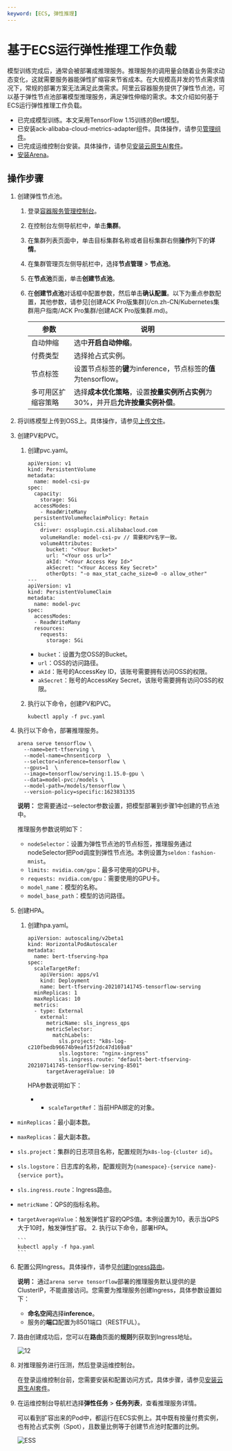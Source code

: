 ```yaml
---
keyword: [ECS, 弹性推理]
---
```


# 基于ECS运行弹性推理工作负载

模型训练完成后，通常会被部署成推理服务。推理服务的调用量会随着业务需求动态变化，这就需要服务器能弹性扩缩容来节省成本。在大规模高并发的节点需求情况下，常规的部署方案无法满足此类需求。阿里云容器服务提供了弹性节点池，可以基于弹性节点池部署模型推理服务，满足弹性伸缩的需求。本文介绍如何基于ECS运行弹性推理工作负载。

-   已完成模型训练。本文采用TensorFlow 1.15训练的Bert模型。
-   已安装ack-alibaba-cloud-metrics-adapter组件。具体操作，请参见[管理组件](/cn.zh-CN/Kubernetes集群用户指南/组件/管理组件.md)。
-   已完成运维控制台安装。具体操作，请参见[安装云原生AI套件](/cn.zh-CN/云原生AI用户指南/环境准备/安装云原生AI套件.md)。
-   [安装Arena]()。

## 操作步骤

1.  创建弹性节点池。

    1.  登录[容器服务管理控制台](https://cs.console.aliyun.com)。

    2.  在控制台左侧导航栏中，单击**集群**。

    3.  在集群列表页面中，单击目标集群名称或者目标集群右侧**操作**列下的**详情**。

    4.  在集群管理页左侧导航栏中，选择**节点管理** \> **节点池**。

    5.  在**节点池**页面，单击**创建节点池**。

    6.  在**创建节点池**对话框中配置参数，然后单击**确认配置**。以下为重点参数配置，其他参数，请参见[创建ACK Pro版集群](/cn.zh-CN/Kubernetes集群用户指南/ACK Pro集群/创建ACK Pro版集群.md)。

        |参数|说明|
        |--|--|
        |自动伸缩|选中**开启自动伸缩**。|
        |付费类型|选择抢占式实例。|
        |节点标签|设置节点标签的**键**为inference，节点标签的**值**为tensorflow。|
        |多可用区扩缩容策略|选择**成本优化策略**，设置**按量实例所占实例**为30%，并开启**允许按量实例补偿**。|

2.  将训练模型上传到OSS上。具体操作，请参见[上传文件](/cn.zh-CN/快速入门/控制台快速入门/上传文件.md)。

3.  创建PV和PVC。

    1.  创建pvc.yaml。

        ```
        apiVersion: v1
        kind: PersistentVolume
        metadata:
          name: model-csi-pv
        spec:
          capacity:
            storage: 5Gi
          accessModes:
            - ReadWriteMany
          persistentVolumeReclaimPolicy: Retain
          csi:
            driver: ossplugin.csi.alibabacloud.com
            volumeHandle: model-csi-pv // 需要和PV名字一致。
            volumeAttributes:
              bucket: "<Your Bucket>"
              url: "<Your oss url>"
              akId: "<Your Access Key Id>"
              akSecret: "<Your Access Key Secret>"
              otherOpts: "-o max_stat_cache_size=0 -o allow_other"
        ---
        apiVersion: v1
        kind: PersistentVolumeClaim
        metadata:
          name: model-pvc
        spec:
          accessModes:
          - ReadWriteMany
          resources:
            requests:
              storage: 5Gi
        ```

        -   `bucket`：设置为您OSS的Bucket。
        -   `url`：OSS的访问路径。
        -   `akId`：账号的AccessKey ID，该账号需要拥有访问OSS的权限。
        -   `akSecret`：账号的AccessKey Secret，该账号需要拥有访问OSS的权限。
    2.  执行以下命令，创建PV和PVC。

        ```
        kubectl apply -f pvc.yaml
        ```

4.  执行以下命令，部署推理服务。

    ```
    arena serve tensorflow \
      --name=bert-tfserving \
      --model-name=chnsenticorp  \
      --selector=inference=tensorflow \
      --gpus=1  \
      --image=tensorflow/serving:1.15.0-gpu \
      --data=model-pvc:/models \
      --model-path=/models/tensorflow \
      --version-policy=specific:1623831335
    ```

    **说明：** 您需要通过--selector参数设置，把模型部署到步骤1中创建的节点池中。

    推理服务参数说明如下：

    -   `nodeSelector`：设置为弹性节点池的节点标签，推理服务通过nodeSelector把Pod调度到弹性节点池。本例设置为`seldon：fashion-mnist`。
    -   `limits: nvidia.com/gpu`：最多可使用的GPU卡。
    -   `requests: nvidia.com/gpu`：需要使用的GPU卡。
    -   `model_name`：模型的名称。
    -   `model_base_path`：模型的访问路径。
5.  创建HPA。

    1.  创建hpa.yaml。

        ```
        apiVersion: autoscaling/v2beta1
        kind: HorizontalPodAutoscaler
        metadata:
          name: bert-tfserving-hpa
        spec:
          scaleTargetRef:
            apiVersion: apps/v1
            kind: Deployment
            name: bert-tfserving-202107141745-tensorflow-serving
          minReplicas: 1
          maxReplicas: 10
          metrics:
          - type: External
            external:
              metricName: sls_ingress_qps
              metricSelector:
                matchLabels:
                  sls.project: "k8s-log-c210fbedb96674b9eaf15f2dc47d169a8"
                  sls.logstore: "nginx-ingress"
                  sls.ingress.route: "default-bert-tfserving-202107141745-tensorflow-serving-8501"
              targetAverageValue: 10
        ```

        HPA参数说明如下：

        -   -   `scaleTargetRef`：当前HPA绑定的对象。
-   `minReplicas`：最小副本数。
-   `maxReplicas`：最大副本数。
-   `sls.project`：集群的日志项目名称，配置规则为`k8s-log-{cluster id}`。
-   `sls.logstore`：日志库的名称，配置规则为`{namespace}-{service name}-{service port}`。
-   `sls.ingress.route`：Ingress路由。
-   `metricName`：QPS的指标名称。
-   `targetAverageValue`：触发弹性扩容的QPS值。本例设置为10，表示当QPS大于10时，触发弹性扩容。
    2.  执行以下命令，部署HPA。

        ```
        kubectl apply -f hpa.yaml
        ```

6.  配置公网Ingress。具体操作，请参见[创建Ingress路由](/cn.zh-CN/Kubernetes集群用户指南/网络/Ingress管理/创建Ingress路由.md)。

    **说明：** 通过`arena serve tensorflow`部署的推理服务默认提供的是ClusterIP，不能直接访问。您需要为推理服务创建Ingress，具体参数设置如下：

    -   **命名空间**选择**inference**。
    -   服务的**端口**配置为8501端口（RESTFUL）。
7.  路由创建成功后，您可以在**路由**页面的**规则**列获取到Ingress地址。

    ![12](https://static-aliyun-doc.oss-accelerate.aliyuncs.com/assets/img/zh-CN/0511246261/p295140.png)

8.  对推理服务进行压测，然后登录运维控制台。

    在登录运维控制台前，您需要安装和配置访问方式，具体步骤，请参见[安装云原生AI套件](/cn.zh-CN/云原生AI用户指南/环境准备/安装云原生AI套件.md)。

9.  在运维控制台导航栏选择**弹性任务** \> **任务列表**，查看推理服务详情。

    可以看到扩容出来的Pod中，都运行在ECS实例上。其中既有按量付费实例，也有抢占式实例（Spot），且数量比例等于创建节点池时配置的比例。

    ![ESS](https://static-aliyun-doc.oss-accelerate.aliyuncs.com/assets/img/zh-CN/1511246261/p240489.png)


